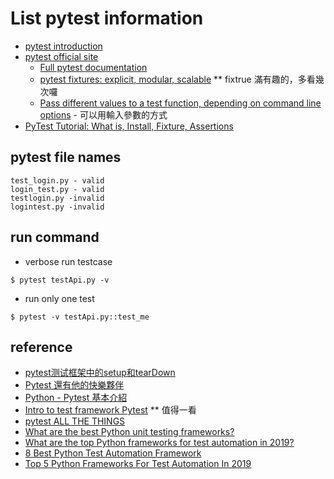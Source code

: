 # List pytest information
  * [pytest introduction](https://pythontesting.net/framework/pytest/pytest-introduction/)
  * [pytest official site](https://docs.pytest.org/en/latest/)
    * [Full pytest documentation](https://docs.pytest.org/en/latest/contents.html)
    * [pytest fixtures: explicit, modular, scalable](https://docs.pytest.org/en/latest/fixture.html) ** fixtrue 滿有趣的，多看幾次囉
    * [Pass different values to a test function, depending on command line options](https://docs.pytest.org/en/latest/example/simple.html) - 可以用輸入參數的方式
  * [PyTest Tutorial: What is, Install, Fixture, Assertions](https://www.guru99.com/pytest-tutorial.html)

## pytest file names
```
test_login.py - valid
login_test.py - valid
testlogin.py -invalid
logintest.py -invalid
```

## run command
  * verbose run testcase
```
$ pytest testApi.py -v
```
  * run only one test
```
$ pytest -v testApi.py::test_me
```

## reference
  * [pytest测试框架中的setup和tearDown](https://python012.github.io/2018/05/08/pytest%E6%B5%8B%E8%AF%95%E6%A1%86%E6%9E%B6%E4%B8%AD%E7%9A%84setup%E5%92%8CtearDown/)
  * [Pytest 還有他的快樂夥伴](https://www.slideshare.net/excusemejoe/pytest-and-friends)
  * [Python - Pytest 基本介紹](https://zwindr.blogspot.com/2019/01/python-pytest.html)
  * [Intro to test framework Pytest](https://medium.com/testcult/intro-to-test-framework-pytest-5b1ce4d011ae) ** 值得一看
  * [pytest ALL THE THINGS](https://www.slideshare.net/VincentBernat/pytest-all-the-things)
  * [What are the best Python unit testing frameworks?](https://www.slant.co/topics/2621/~best-python-unit-testing-frameworks)
  * [What are the top Python frameworks for test automation in 2019?](https://www.quora.com/What-are-the-top-Python-frameworks-for-test-automation-in-2019)
  * [8 Best Python Test Automation Framework](https://www.testbytes.net/blog/python-test-automation-framework/)
  * [Top 5 Python Frameworks For Test Automation In 2019](https://dzone.com/articles/top-5-python-frameworks-for-test-automation-in-201)



